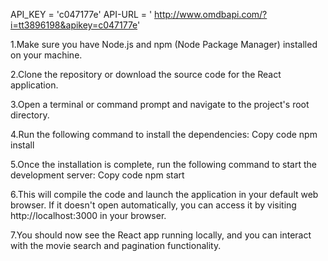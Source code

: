 API_KEY = 'c047177e'
API-URL = ' http://www.omdbapi.com/?i=tt3896198&apikey=c047177e'

1.Make sure you have Node.js and npm (Node Package Manager) installed on your machine.

2.Clone the repository or download the source code for the React application.

3.Open a terminal or command prompt and navigate to the project's root directory.

4.Run the following command to install the dependencies:
Copy code
npm install

5.Once the installation is complete, run the following command to start the development server:
Copy code
npm start

6.This will compile the code and launch the application in your default web browser. If it doesn't open automatically, you can access it by visiting http://localhost:3000 in your browser.

7.You should now see the React app running locally, and you can interact with the movie search and pagination functionality.
